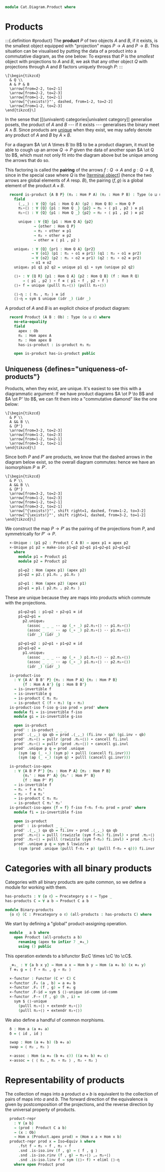 <!--
```agda
open import Cat.Instances.Product
open import Cat.Prelude

import Cat.Reasoning
```
-->

```agda
module Cat.Diagram.Product where
```

<!--
```agda
module _ {o ℓ} (C : Precategory o ℓ) where
  open Cat.Reasoning C
```
-->

# Products

:::{.definition #product}
The **product** $P$ of two objects $A$ and $B$, if it exists, is the
smallest object equipped with "projection" maps $P \to A$ and $P \to B$.
This situation can be visualised by putting the data of a product into a
commutative diagram, as the one below: To express that $P$ is the
_smallest_ object with projections to $A$ and $B$, we ask that any other
object $Q$ with projections through $A$ and $B$ factors uniquely through
$P$:
:::

~~~{.quiver}
\[\begin{tikzcd}
  & Q \\
  A & P & B
  \arrow[from=2-2, to=2-1]
  \arrow[from=2-2, to=2-3]
  \arrow[from=1-2, to=2-1]
  \arrow["{\exists!}"', dashed, from=1-2, to=2-2]
  \arrow[from=1-2, to=2-3]
\end{tikzcd}\]
~~~

In the sense that [[(univalent) categories|univalent category]]
generalise posets, the product of $A$ and $B$ --- if it exists ---
generalises the binary meet $A \wedge B$. Since products are
[unique](#uniqueness) when they exist, we may safely denote any product
of $A$ and $B$ by $A \times B$.

For a diagram $A \ot A \times B \to B$ to be a product diagram, it must
be able to cough up an arrow $Q \to P$ given the data of another span $A
\ot Q \to B$, which must not only fit into the diagram above but be
unique among the arrows that do so.

This factoring is called the **pairing** of the arrows $f : Q \to A$ and
$g : Q \to B$, since in the special case where $Q$ is the [[terminal
object]] (hence the two arrows are global elements of $A$ resp. $B$),
the pairing $\langle f, g \rangle$ is a global element of the product $A
\times B$.

[terminal object]: Cat.Diagram.Terminal.html

```agda
  record is-product {A B P} (π₁ : Hom P A) (π₂ : Hom P B) : Type (o ⊔ ℓ) where
    field
      ⟨_,_⟩ : ∀ {Q} (p1 : Hom Q A) (p2 : Hom Q B) → Hom Q P
      π₁∘⟨⟩ : ∀ {Q} {p1 : Hom Q _} {p2} → π₁ ∘ ⟨ p1 , p2 ⟩ ≡ p1
      π₂∘⟨⟩ : ∀ {Q} {p1 : Hom Q _} {p2} → π₂ ∘ ⟨ p1 , p2 ⟩ ≡ p2

      unique : ∀ {Q} {p1 : Hom Q A} {p2}
             → {other : Hom Q P}
             → π₁ ∘ other ≡ p1
             → π₂ ∘ other ≡ p2
             → other ≡ ⟨ p1 , p2 ⟩

    unique₂ : ∀ {Q} {pr1 : Hom Q A} {pr2}
            → ∀ {o1} (p1 : π₁ ∘ o1 ≡ pr1) (q1 : π₂ ∘ o1 ≡ pr2)
            → ∀ {o2} (p2 : π₁ ∘ o2 ≡ pr1) (q2 : π₂ ∘ o2 ≡ pr2)
            → o1 ≡ o2
    unique₂ p1 q1 p2 q2 = unique p1 q1 ∙ sym (unique p2 q2)

    ⟨⟩∘ : ∀ {Q R} {p1 : Hom Q A} {p2 : Hom Q B} (f : Hom R Q)
        → ⟨ p1 , p2 ⟩ ∘ f ≡ ⟨ p1 ∘ f , p2 ∘ f ⟩
    ⟨⟩∘ f = unique (pulll π₁∘⟨⟩) (pulll π₂∘⟨⟩)

    ⟨⟩-η : ⟨ π₁ , π₂ ⟩ ≡ id
    ⟨⟩-η = sym $ unique (idr _) (idr _)
```

A product of $A$ and $B$ is an explicit choice of product diagram:

```agda
  record Product (A B : Ob) : Type (o ⊔ ℓ) where
    no-eta-equality
    field
      apex : Ob
      π₁ : Hom apex A
      π₂ : Hom apex B
      has-is-product : is-product π₁ π₂

    open is-product has-is-product public
```

## Uniqueness {defines="uniqueness-of-products"}

<!--
```agda
module _ {o ℓ} {C : Precategory o ℓ} where
  open Cat.Reasoning C
  open Product hiding (⟨_,_⟩ ; π₁ ; π₂ ; ⟨⟩∘)
  private variable
    A B a b c d : Ob
```
-->

Products, when they exist, are unique. It's easiest to see this with a
diagrammatic argument: If we have product diagrams $A \ot P \to B$ and
$A \ot P' \to B$, we can fit them into a "commutative diamond" like the
one below:

~~~{.quiver}
\[\begin{tikzcd}
  & P \\
  A && B \\
  & {P'}
  \arrow[from=3-2, to=2-3]
  \arrow[from=1-2, to=2-3]
  \arrow[from=1-2, to=2-1]
  \arrow[from=3-2, to=2-1]
\end{tikzcd}\]
~~~

Since both $P$ and $P'$ are products, we know that the dashed arrows in
the diagram below exist, so the overall diagram commutes: hence we have
an isomorphism $P \cong P'$.

~~~{.quiver}
\[\begin{tikzcd}
  & P \\
  A && B \\
  & {P'}
  \arrow[from=3-2, to=2-3]
  \arrow[from=1-2, to=2-3]
  \arrow[from=1-2, to=2-1]
  \arrow[from=3-2, to=2-1]
  \arrow["{\exists!}"', shift right=1, dashed, from=1-2, to=3-2]
  \arrow["{\exists!}"', shift right=1, dashed, from=3-2, to=1-2]
\end{tikzcd}\]
~~~

We construct the map $P \to P'$ as the pairing of the projections from
$P$, and symmetrically for $P' \to P$.

```agda
  ×-Unique : (p1 p2 : Product C A B) → apex p1 ≅ apex p2
  ×-Unique p1 p2 = make-iso p1→p2 p2→p1 p1→p2→p1 p2→p1→p2
    where
      module p1 = Product p1
      module p2 = Product p2

      p1→p2 : Hom (apex p1) (apex p2)
      p1→p2 = p2.⟨ p1.π₁ , p1.π₂ ⟩

      p2→p1 : Hom (apex p2) (apex p1)
      p2→p1 = p1.⟨ p2.π₁ , p2.π₂ ⟩
```

These are unique because they are maps into products which commute with
the projections.

```agda
      p1→p2→p1 : p1→p2 ∘ p2→p1 ≡ id
      p1→p2→p1 =
        p2.unique₂
          (assoc _ _ _ ·· ap (_∘ _) p2.π₁∘⟨⟩ ·· p1.π₁∘⟨⟩)
          (assoc _ _ _ ·· ap (_∘ _) p2.π₂∘⟨⟩ ·· p1.π₂∘⟨⟩)
          (idr _) (idr _)

      p2→p1→p2 : p2→p1 ∘ p1→p2 ≡ id
      p2→p1→p2 =
        p1.unique₂
          (assoc _ _ _ ·· ap (_∘ _) p1.π₁∘⟨⟩ ·· p2.π₁∘⟨⟩)
          (assoc _ _ _ ·· ap (_∘ _) p1.π₂∘⟨⟩ ·· p2.π₂∘⟨⟩)
          (idr _) (idr _)

  is-product-iso
    : ∀ {A A' B B' P} {π₁ : Hom P A} {π₂ : Hom P B}
        {f : Hom A A'} {g : Hom B B'}
    → is-invertible f
    → is-invertible g
    → is-product C π₁ π₂
    → is-product C (f ∘ π₁) (g ∘ π₂)
  is-product-iso f-iso g-iso prod = prod' where
    module fi = is-invertible f-iso
    module gi = is-invertible g-iso

    open is-product
    prod' : is-product _ _ _
    prod' .⟨_,_⟩ qa qb = prod .⟨_,_⟩ (fi.inv ∘ qa) (gi.inv ∘ qb)
    prod' .π₁∘⟨⟩ = pullr (prod .π₁∘⟨⟩) ∙ cancell fi.invl
    prod' .π₂∘⟨⟩ = pullr (prod .π₂∘⟨⟩) ∙ cancell gi.invl
    prod' .unique p q = prod .unique
      (sym (ap (_ ∘_) (sym p) ∙ pulll (cancell fi.invr)))
      (sym (ap (_ ∘_) (sym q) ∙ pulll (cancell gi.invr)))

  is-product-iso-apex
    : ∀ {A B P P'} {π₁ : Hom P A} {π₂ : Hom P B}
        {π₁' : Hom P' A} {π₂' : Hom P' B}
        {f : Hom P' P}
    → is-invertible f
    → π₁ ∘ f ≡ π₁'
    → π₂ ∘ f ≡ π₂'
    → is-product C π₁ π₂
    → is-product C π₁' π₂'
  is-product-iso-apex {f = f} f-iso f-π₁ f-π₂ prod = prod' where
    module fi = is-invertible f-iso

    open is-product
    prod' : is-product _ _ _
    prod' .⟨_,_⟩ qa qb = fi.inv ∘ prod .⟨_,_⟩ qa qb
    prod' .π₁∘⟨⟩ = pulll (rswizzle (sym f-π₁) fi.invl) ∙ prod .π₁∘⟨⟩
    prod' .π₂∘⟨⟩ = pulll (rswizzle (sym f-π₂) fi.invl) ∙ prod .π₂∘⟨⟩
    prod' .unique p q = sym $ lswizzle
      (sym (prod .unique (pulll f-π₁ ∙ p) (pulll f-π₂ ∙ q))) fi.invr
```

# Categories with all binary products

Categories with all binary products are quite common, so we define
a module for working with them.

```agda
has-products : ∀ {o ℓ} → Precategory o ℓ → Type _
has-products C = ∀ a b → Product C a b

module Binary-products
  {o ℓ} (C : Precategory o ℓ) (all-products : has-products C) where
```

<!--
```agda
  open Cat.Reasoning C
  private variable
    A B a b c d : Ob

  -- Note: here and below we have to open public the aliases in a module
  -- with parameters so Agda picks up the display forms.
  module _ {a b} where
    open Product (all-products a b)
      renaming (unique to ⟨⟩-unique; unique₂ to ⟨⟩-unique₂)
      hiding (apex)
      public
  open Functor

  infix 50 _⊗₁_
```
-->

We start by defining a "global" product-assigning operation.

```agda
  module _ a b where
    open Product (all-products a b)
      renaming (apex to infixr 7 _⊗₀_)
      using () public
```

This operation extends to a bifunctor $\cC \times \cC \to \cC$.

```agda
  _⊗₁_ : ∀ {a b x y} → Hom a x → Hom b y → Hom (a ⊗₀ b) (x ⊗₀ y)
  f ⊗₁ g = ⟨ f ∘ π₁ , g ∘ π₂ ⟩

  ×-functor : Functor (C ×ᶜ C) C
  ×-functor .F₀ (a , b) = a ⊗₀ b
  ×-functor .F₁ (f , g) = f ⊗₁ g
  ×-functor .F-id = sym $ ⟨⟩-unique id-comm id-comm
  ×-functor .F-∘ (f , g) (h , i) =
    sym $ ⟨⟩-unique
      (pulll π₁∘⟨⟩ ∙ extendr π₁∘⟨⟩)
      (pulll π₂∘⟨⟩ ∙ extendr π₂∘⟨⟩)
```

We also define a handful of common morphisms.

```agda
  δ : Hom a (a ⊗₀ a)
  δ = ⟨ id , id ⟩

  swap : Hom (a ⊗₀ b) (b ⊗₀ a)
  swap = ⟨ π₂ , π₁ ⟩

  ×-assoc : Hom (a ⊗₀ (b ⊗₀ c)) ((a ⊗₀ b) ⊗₀ c)
  ×-assoc = ⟨ ⟨ π₁ , π₁ ∘ π₂ ⟩ , π₂ ∘ π₂ ⟩
```

<!--
```agda
  δ-natural : is-natural-transformation Id (×-functor F∘ Cat⟨ Id , Id ⟩) λ _ → δ
  δ-natural x y f = ⟨⟩-unique₂
    (cancell π₁∘⟨⟩) (cancell π₂∘⟨⟩)
    (pulll π₁∘⟨⟩ ∙ cancelr π₁∘⟨⟩) (pulll π₂∘⟨⟩ ∙ cancelr π₂∘⟨⟩)

  swap-is-iso : ∀ {a b} → is-invertible (swap {a} {b})
  swap-is-iso = make-invertible swap
    (⟨⟩-unique₂ (pulll π₁∘⟨⟩ ∙ π₂∘⟨⟩) ((pulll π₂∘⟨⟩ ∙ π₁∘⟨⟩)) (idr _) (idr _))
    (⟨⟩-unique₂ (pulll π₁∘⟨⟩ ∙ π₂∘⟨⟩) ((pulll π₂∘⟨⟩ ∙ π₁∘⟨⟩)) (idr _) (idr _))

  swap-natural
    : ∀ {A B C D} ((f , g) : Hom A C × Hom B D)
    → (g ⊗₁ f) ∘ swap ≡ swap ∘ (f ⊗₁ g)
  swap-natural (f , g) =
    (g ⊗₁ f) ∘ swap                       ≡⟨ ⟨⟩∘ _ ⟩
    ⟨ (g ∘ π₁) ∘ swap , (f ∘ π₂) ∘ swap ⟩ ≡⟨ ap₂ ⟨_,_⟩ (pullr π₁∘⟨⟩) (pullr π₂∘⟨⟩) ⟩
    ⟨ g ∘ π₂ , f ∘ π₁ ⟩                   ≡˘⟨ ap₂ ⟨_,_⟩ π₂∘⟨⟩ π₁∘⟨⟩ ⟩
    ⟨ π₂ ∘ (f ⊗₁ g) , π₁ ∘ (f ⊗₁ g) ⟩     ≡˘⟨ ⟨⟩∘ _ ⟩
    swap ∘ (f ⊗₁ g)                       ∎

  swap-δ : ∀ {A} → swap ∘ δ ≡ δ {A}
  swap-δ = ⟨⟩-unique (pulll π₁∘⟨⟩ ∙ π₂∘⟨⟩) (pulll π₂∘⟨⟩ ∙ π₁∘⟨⟩)

  assoc-δ : ∀ {a} → ×-assoc ∘ (id ⊗₁ δ {a}) ∘ δ {a} ≡ (δ ⊗₁ id) ∘ δ
  assoc-δ = ⟨⟩-unique₂
    (pulll π₁∘⟨⟩ ∙ ⟨⟩-unique₂
      (pulll π₁∘⟨⟩ ∙ pulll π₁∘⟨⟩ ∙ pullr π₁∘⟨⟩)
      (pulll π₂∘⟨⟩ ∙ pullr (pulll π₂∘⟨⟩) ∙ pulll (pulll π₁∘⟨⟩) ∙ pullr π₂∘⟨⟩)
      (pulll (pulll π₁∘⟨⟩) ∙ pullr π₁∘⟨⟩)
      (pulll (pulll π₂∘⟨⟩) ∙ pullr π₁∘⟨⟩)
    ∙ pushl (sym π₁∘⟨⟩))
    (pulll π₂∘⟨⟩ ∙ pullr (pulll π₂∘⟨⟩) ∙ pulll (pulll π₂∘⟨⟩) ∙ pullr π₂∘⟨⟩)
    refl
    (pulll π₂∘⟨⟩ ∙ pullr π₂∘⟨⟩)

  by-π₁ : ∀ {f f' : Hom a b} {g g' : Hom a c} → ⟨ f , g ⟩ ≡ ⟨ f' , g' ⟩ → f ≡ f'
  by-π₁ p = sym π₁∘⟨⟩ ∙ ap (π₁ ∘_) p ∙ π₁∘⟨⟩

  extend-π₁ : ∀ {f : Hom a b} {g : Hom a c} {h} → ⟨ f , g ⟩ ≡ h → f ≡ π₁ ∘ h
  extend-π₁ p = sym π₁∘⟨⟩ ∙ ap (π₁ ∘_) p

  by-π₂ : ∀ {f f' : Hom a b} {g g' : Hom a c} → ⟨ f , g ⟩ ≡ ⟨ f' , g' ⟩ → g ≡ g'
  by-π₂ p = sym π₂∘⟨⟩ ∙ ap (π₂ ∘_) p ∙ π₂∘⟨⟩

  extend-π₂ : ∀ {f : Hom a b} {g : Hom a c} {h} → ⟨ f , g ⟩ ≡ h → g ≡ π₂ ∘ h
  extend-π₂ p = sym π₂∘⟨⟩ ∙ ap (π₂ ∘_) p

  π₁-inv
    : ∀ {f : Hom (a ⊗₀ b) c} {g : Hom (a ⊗₀ b) d}
    → (⟨⟩-inv : is-invertible ⟨ f , g ⟩)
    → f ∘ is-invertible.inv ⟨⟩-inv ≡ π₁
  π₁-inv {f = f} {g = g} ⟨⟩-inv =
    pushl (sym π₁∘⟨⟩) ∙ elimr (is-invertible.invl ⟨⟩-inv)

  π₂-inv
    : ∀ {f : Hom (a ⊗₀ b) c} {g : Hom (a ⊗₀ b) d}
    → (⟨⟩-inv : is-invertible ⟨ f , g ⟩)
    → g ∘ is-invertible.inv ⟨⟩-inv ≡ π₂
  π₂-inv {f = f} {g = g} ⟨⟩-inv =
    pushl (sym π₂∘⟨⟩) ∙ elimr (is-invertible.invl ⟨⟩-inv)
```
-->

# Representability of products

<!--
```agda
module _ {o ℓ} {C : Precategory o ℓ} where
  open Cat.Reasoning C
```
-->

The collection of maps into a product $a \times b$ is equivalent to
the collection of pairs of maps into $a$ and $b$. The forward direction
of the equivalence is given by postcomposition of the projections, and
the reverse direction by the universal property of products.

```agda
  product-repr
    : ∀ {a b}
    → (prod : Product C a b)
    → (x : Ob)
    → Hom x (Product.apex prod) ≃ (Hom x a × Hom x b)
  product-repr prod x = Iso→Equiv λ where
      .fst f → π₁ ∘ f , π₂ ∘ f
      .snd .is-iso.inv (f , g) → ⟨ f , g ⟩
      .snd .is-iso.rinv (f , g) → π₁∘⟨⟩ ,ₚ π₂∘⟨⟩
      .snd .is-iso.linv f → sym (⟨⟩∘ f) ∙ eliml ⟨⟩-η
    where open Product prod
```
